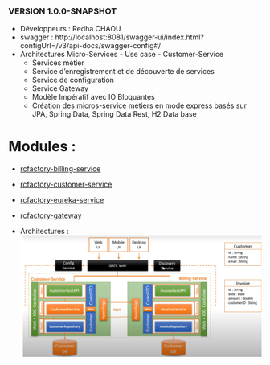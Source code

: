 ### VERSION 1.0.0-SNAPSHOT
- Développeurs : Redha CHAOU
- swagger : http://localhost:8081/swagger-ui/index.html?configUrl=/v3/api-docs/swagger-config#/
- Architectures Micro-Services - Use case - Customer-Service
    - Services métier
    - Service d’enregistrement et de découverte de services
    - Service de configuration
    - Service Gateway
    - Modèle Impératif avec IO Bloquantes
    - Création des micros-service métiers en mode express basés sur JPA, Spring Data, Spring Data Rest, H2 Data base

# Modules :

- [rcfactory-billing-service](git@github.com:chaouredha/rcfactory-billing-service.git)
- [rcfactory-customer-service](git@github.com:chaouredha/rcfactory-customer-service.git)
- [rcfactory-eureka-service](git@github.com:chaouredha/rcfactory-eureka-service.git)
- [rcfactory-gateway](git@github.com:chaouredha/rcfactory-gateway.git)

- Architectures :
![img_1.png](img_1.png)
